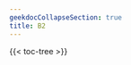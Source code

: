 ```yaml
---
geekdocCollapseSection: true
title: B2
---
```


<!-- spellchecker-disable -->

{{< toc-tree >}}

<!-- spellchecker-enable -->
